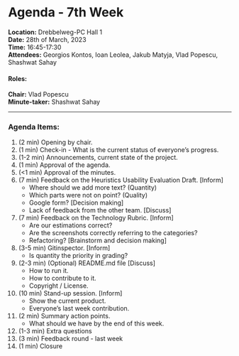 # Agenda - 7th Week
**Location:** Drebbelweg-PC Hall 1\
**Date:** 28th of March, 2023\
**Time:** 16:45-17:30\
**Attendees:** Georgios Kontos, Ioan Leolea, Jakub Matyja, Vlad Popescu, Shashwat Sahay

#### Roles:

**Chair:** Vlad Popescu\
**Minute-taker:** Shashwat Sahay

---
### Agenda Items:

1. (2 min) Opening by chair.
2. (1 min) Check-in - What is the current status of everyone’s progress.
3. (1-2 min) Announcements, current state of the project.
4. (1 min) Approval of the agenda.
5. (<1 min) Approval of the minutes.
6. (7 min) Feedback on the Heuristics Usability Evaluation Draft. [Inform]
    + Where should we add more text? (Quantity)
    + Which parts were not on point? (Quality)
    + Google form? [Decision making]
    + Lack of feedback from the other team. [Discuss]
7. (7 min) Feedback on the Technology Rubric. [Inform]
    + Are our estimations correct?
    + Are the screenshots correctly referring to the categories?
    + Refactoring? [Brainstorm and decision making]
8. (3-5 min) Gitinspector. [Inform]
    + Is quantity the priority in grading?
9. (2-3 min) (Optional) README.md file [Discuss]
    + How to run it.
    + How to contribute to it.
    + Copyright / License.
10. (10 min) Stand-up session. [Inform]
    + Show the current product.
    + Everyone’s last week contribution.
11. (2 min) Summary action points.
    + What should we have by the end of this week.
12. (1-3 min) Extra questions
13. (3 min) Feedback round - last week
14. (1 min) Closure

